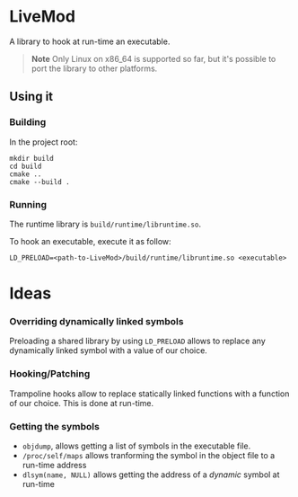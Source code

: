 # LiveMod
A library to hook at run-time an executable.

> **Note**
> Only Linux on x86_64 is supported so far, but it's possible to port the library to other platforms.

## Using it
### Building
In the project root:
```
mkdir build
cd build
cmake ..
cmake --build .
```
### Running
The runtime library is `build/runtime/libruntime.so`.

To hook an executable, execute it as follow:
```
LD_PRELOAD=<path-to-LiveMod>/build/runtime/libruntime.so <executable>
```

# Ideas

### Overriding dynamically linked symbols
Preloading a shared library by using `LD_PRELOAD` allows to replace any dynamically linked symbol with a value of our choice.

### Hooking/Patching
Trampoline hooks allow to replace statically linked functions with a function of our choice.
This is done at run-time.

### Getting the symbols
* `objdump`, allows getting a list of symbols in the executable file.
* `/proc/self/maps` allows tranforming the symbol in the object file to a run-time address
* `dlsym(name, NULL)` allows getting the address of a *dynamic* symbol at run-time
